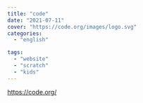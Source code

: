 ```yaml
---
title: "code"
date: "2021-07-11"
cover: "https://code.org/images/logo.svg"
categories:
  - "english"

tags:
  - "website"
  - "scratch"
  - "kids"
---
```


https://code.org/
